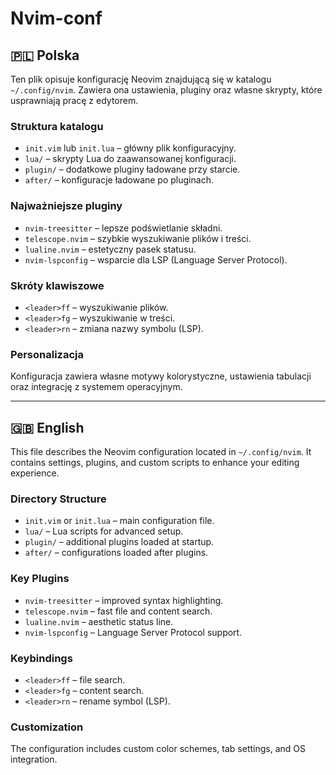 # Nvim-conf

## 🇵🇱 Polska

Ten plik opisuje konfigurację Neovim znajdującą się w katalogu `~/.config/nvim`. Zawiera ona ustawienia, pluginy oraz własne skrypty, które usprawniają pracę z edytorem.

### Struktura katalogu

- `init.vim` lub `init.lua` – główny plik konfiguracyjny.
- `lua/` – skrypty Lua do zaawansowanej konfiguracji.
- `plugin/` – dodatkowe pluginy ładowane przy starcie.
- `after/` – konfiguracje ładowane po pluginach.

### Najważniejsze pluginy

- `nvim-treesitter` – lepsze podświetlanie składni.
- `telescope.nvim` – szybkie wyszukiwanie plików i treści.
- `lualine.nvim` – estetyczny pasek statusu.
- `nvim-lspconfig` – wsparcie dla LSP (Language Server Protocol).

### Skróty klawiszowe

- `<leader>ff` – wyszukiwanie plików.
- `<leader>fg` – wyszukiwanie w treści.
- `<leader>rn` – zmiana nazwy symbolu (LSP).

### Personalizacja

Konfiguracja zawiera własne motywy kolorystyczne, ustawienia tabulacji oraz integrację z systemem operacyjnym.

---

## 🇬🇧 English

This file describes the Neovim configuration located in `~/.config/nvim`. It contains settings, plugins, and custom scripts to enhance your editing experience.

### Directory Structure

- `init.vim` or `init.lua` – main configuration file.
- `lua/` – Lua scripts for advanced setup.
- `plugin/` – additional plugins loaded at startup.
- `after/` – configurations loaded after plugins.

### Key Plugins

- `nvim-treesitter` – improved syntax highlighting.
- `telescope.nvim` – fast file and content search.
- `lualine.nvim` – aesthetic status line.
- `nvim-lspconfig` – Language Server Protocol support.

### Keybindings

- `<leader>ff` – file search.
- `<leader>fg` – content search.
- `<leader>rn` – rename symbol (LSP).

### Customization

The configuration includes custom color schemes, tab settings, and OS integration.
